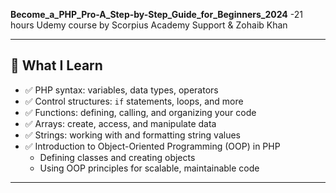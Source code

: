 **Become_a_PHP_Pro-A_Step-by-Step_Guide_for_Beginners_2024**
-21 hours Udemy course by Scorpius Academy Support &amp; Zohaib Khan

---

## 🚀 What I Learn

- ✅ PHP syntax: variables, data types, operators
- ✅ Control structures: `if` statements, loops, and more
- ✅ Functions: defining, calling, and organizing your code
- ✅ Arrays: create, access, and manipulate data
- ✅ Strings: working with and formatting string values
- ✅ Introduction to Object-Oriented Programming (OOP) in PHP
  - Defining classes and creating objects
  - Using OOP principles for scalable, maintainable code

---
